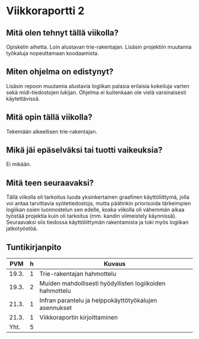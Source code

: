 # Viikkoraportti 2

## Mitä olen tehnyt tällä viikolla?

Opiskelin aihetta. Loin alustavan trie-rakentajan. Lisäsin projektiin muutamia työkaluja nopeuttamaan koodaamista.

## Miten ohjelma on edistynyt?

Lisäsin repoon muutamia alustavia logiikan palasia erilaisia kokeiluja varten sekä midi-tiedostojen lukijan. Ohjelma ei kuitenkaan ole vielä varsinaisesti käytettävissä.

## Mitä opin tällä viikolla?

Tekemään alkeellisen trie-rakentajan.

## Mikä jäi epäselväksi tai tuotti vaikeuksia?

Ei mikään.

## Mitä teen seuraavaksi?

Tällä viikolla oli tarkoitus luoda yksinkertainen graafinen käyttöliittymä, jolla voi antaa tarvittavia syötetiedostoja, mutta päätinkin priorisoida tärkeimpien logiikan osien luonnostelun sen edelle, koska viikolla oli vähemmän aikaa työstää projektia kuin oli tarkoitus (mm. kandin viimeistely käynnissä). Seuraavaksi siis tiedossa käyttöliittymän rakentamista ja toki myös logiikan jatkotyöstöä.

## Tuntikirjanpito

| PVM   | h  | Kuvaus                                                      |
| ----- | -- | ----------------------------------------------------------- |
| 19.3. | 1  | Trie-rakentajan hahmottelu |
| 19.3. | 2  | Muiden mahdollisesti hyödyllisten logiikoiden hahmottelu |
| 21.3. | 1  | Infran parantelu ja helppokäyttötyökalujen asennukset |
| 21.3. | 1  | Viikkoraportin kirjoittaminen |
| Yht.  | 5  |                                                             |
